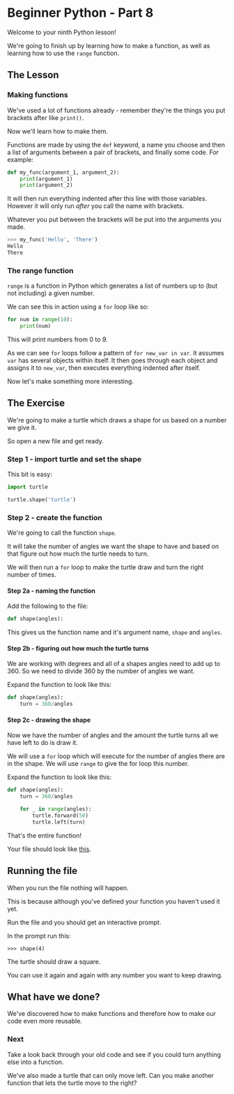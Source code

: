 # Beginner Python - Part 8

Welcome to your ninth Python lesson!

We're going to finish up by learning how to make a function, as well
as learning how to use the `range` function.

## The Lesson

### Making functions

We've used a lot of functions already - remember they're the things you
put brackets after like `print()`.

Now we'll learn how to make them.

Functions are made by using the `def` keyword, a name you choose and
then a list of arguments between a pair of brackets, and finally
some code. For example:

```python
def my_func(argument_1, argument_2):
    print(argument_1)
    print(argument_2)
```

It will then run everything indented after this line with those 
variables. However it will only run _after_ you call the name with 
brackets.

Whatever you put between the brackets will be put into the arguments you
made.

```python
>>> my_func('Hello', 'There')
Hello
There
```

### The range function

`range` is a function in Python which generates a list of numbers 
up to (but not including) a given number.

We can see this in action using a `for` loop like so:

```python
for num in range(10):
    print(num)
```

This will print numbers from 0 to 9.

As we can see `for` loops follow a pattern of `for new_var in var`.
It assumes `var` has several objects within itself. It then goes through 
each object and assigns it to `new_var`, then executes everything indented
after itself.

Now let's make something more interesting.

## The Exercise

We're going to make a turtle which draws a shape for us based on a
number we give it.

So open a new file and get ready.

### Step 1 - import turtle and set the shape

This bit is easy:

```python
import turtle

turtle.shape('turtle')
```

### Step 2 - create the function

We're going to call the function `shape`.

It will take the number of angles we want the shape to have
and based on that figure out how much the turtle needs to turn.

We will then run a `for` loop to make the turtle draw and turn the 
right number of times.

#### Step 2a - naming the function

Add the following to the file:

```python
def shape(angles):
```

This gives us the function name and it's argument name, `shape`
and `angles`.

#### Step 2b - figuring out how much the turtle turns

We are working with degrees and all of a shapes angles need to add
up to 360. So we need to divide 360 by the number of angles we want.

Expand the function to look like this:

```python
def shape(angles):
    turn = 360/angles
```

#### Step 2c - drawing the shape

Now we have the number of angles and the amount the turtle turns
all we have left to do is draw it.

We will use a `for` loop which will execute for the number of
angles there are in the shape. We will use `range` to give the
for loop this number.

Expand the function to look like this:

```python
def shape(angles):
    turn = 360/angles

    for _ in range(angles):
        turtle.forward(50)
        turtle.left(turn)
```

That's the entire function!

Your file should look like [this](turtle3.py).

## Running the file

When you run the file nothing will happen.

This is because although you've defined your function you haven't 
used it yet.

Run the file and you should get an interactive prompt.

In the prompt run this:

    >>> shape(4)

The turtle should draw a square.

You can use it again and again with any number you want to keep
drawing.

## What have we done?

We've discovered how to make functions and therefore how to make
our code even more reusable.

### Next

Take a look back through your old code and see if you could turn
anything else into a function.

We've also made a turtle that can only move left. Can you make
another function that lets the turtle move to the right?
